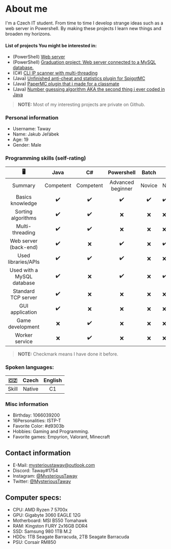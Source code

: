 # About me
I'm a Czech IT student. From time to time I develop strange ideas such as a web server in Powershell. By making these projects I learn new things and broaden my horizons. 
#### List of projects You might be interested in:
- (PowerShell) [Web server](https://github.com/MysteriousTaway/PowershellWebsite)
- (PowerShell) [Graduation project: Web server connected to a MySQL database.](https://github.com/MysteriousTaway/ShellPost)
- (C#) [CLI IP scanner with multi-threading](https://github.com/MysteriousTaway/IPScanner)
- (Java) [Unfinished anti-cheat and statistics plugin for SpigotMC](https://github.com/MysteriousTaway/MCL_Overseer)
- (Java) [PaperMC plugin that i made for a classmate](https://github.com/MysteriousTaway/PotionWalker)
- (Java) [Number guessing algorithm AKA the second thing i ever coded in Java](https://github.com/MysteriousTaway/AI-Number-Guesser)
> **NOTE:** Most of my interesting projects are private on Github.
### Personal information
- Username: Taway
- Name: Jakub Jeřábek
- Age: 19  
- Gender: Male  
### Programming skills (self-rating)
|              🖥️             	|    Java   	|     C#    	|     Powershell    	|  Batch 	| Go     	|
|:--------------------------:	|:---------:	|:---------:	|:-----------------:	|:------:	|--------	|
| Summary                    	| Competent 	| Competent 	| Advanced beginner 	| Novice 	| Novice 	|
| Basics knowledge           	| ✔️         	| ✔️         	| ✔️                 	| ✔️      	| ✔️      	|
| Sorting algorithms         	| ✔️         	| ✔️         	| ❌                 	| ❌      	| ❌      	|
| Multi-threading            	| ✔️         	| ✔️         	| ❌                 	| ❌      	| ❌      	|
| Web server (back-end)      	| ✔️         	| ❌         	| ✔️                 	| ❌      	| ✔️      	|
| Used libraries/APIs        	| ✔️         	| ✔️         	| ✔️                 	| ❌      	| ❌      	|
| Used with a MySQL database 	| ✔️         	| ❌         	| ✔️                 	| ❌      	| ✔️      	|
| Standard TCP server        	| ✔️         	| ❌         	| ❌                 	| ❌      	| ❌      	|
| GUI application            	| ✔️         	| ❌         	| ❌                 	| ❌      	| ❌      	|
| Game development           	| ❌         	| ✔️         	| ❌                 	| ❌      	| ❌      	|
| Worker service             	| ❌         	| ✔️         	| ❌                 	| ❌      	| ❌      	|
> **NOTE:** Checkmark means I  have done it before.
### Spoken languages:
|🇨🇿|Czech|English|
|:--:|:----------:|:-----:|
|Skill|Native|C1|
### Misc information
- Birthday: 1066039200  
- 16Personalities: ISTP-T
- Favorite Color: #d9303b
- Hobbies: Gaming and Programming.  
- Favorite games: Empyrion, Valorant, Minecraft  
## Contact information
- E-Mail: mysterioustaway@outlook.com
- Discord: Taway#1754
- Instagram: [@MysteriousTaway](https://www.instagram.com/mysterioustaway/)
- Twitter: [@MysteriousTaway](https://twitter.com/MysteriousTaway)
## Computer specs:
- CPU: AMD Ryzen 7 5700x  
- GPU: Gigabyte 3060 EAGLE 12G  
- Motherboard: MSI B550 Tomahawk  
- RAM: Kingston FURY 2x16GB DDR4  
- SSD: Samsung 980 1TB M.2  
- HDDs: 1TB Seagate Barracuda, 2TB Seagate Barracuda  
- PSU: Corsair RM850
